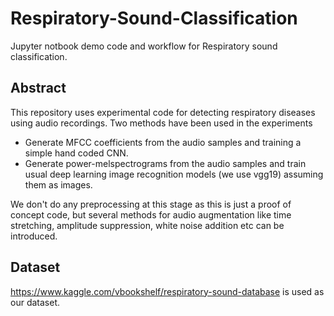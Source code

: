 # Respiratory-Sound-Classification
Jupyter notbook demo code and workflow for Respiratory sound classification.

## Abstract
This repository uses experimental code for detecting respiratory diseases using audio recordings. Two methods have been used in the experiments

* Generate MFCC coefficients from the audio samples and training a simple hand coded CNN.
* Generate power-melspectrograms from the audio samples and train usual deep learning image recognition models (we use vgg19) assuming them as images.

We don't do any preprocessing at this stage as this is just a proof of concept code, but several methods for audio augmentation like time stretching, amplitude suppression, white noise addition etc can be introduced.

## Dataset
https://www.kaggle.com/vbookshelf/respiratory-sound-database is used as our dataset.